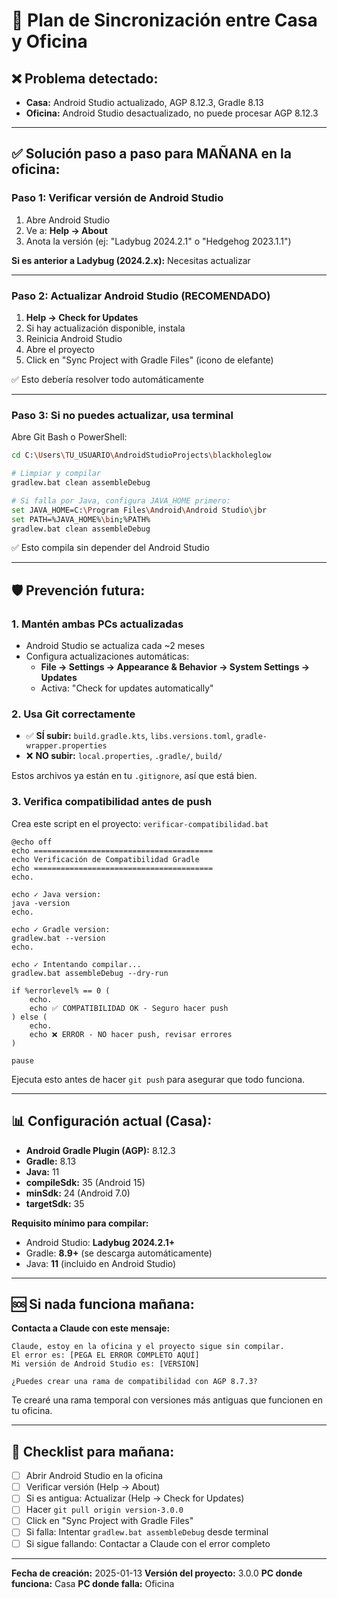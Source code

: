 # 🔧 Plan de Sincronización entre Casa y Oficina

## ❌ Problema detectado:
- **Casa:** Android Studio actualizado, AGP 8.12.3, Gradle 8.13
- **Oficina:** Android Studio desactualizado, no puede procesar AGP 8.12.3

---

## ✅ Solución paso a paso para MAÑANA en la oficina:

### **Paso 1: Verificar versión de Android Studio**
1. Abre Android Studio
2. Ve a: **Help → About**
3. Anota la versión (ej: "Ladybug 2024.2.1" o "Hedgehog 2023.1.1")

**Si es anterior a Ladybug (2024.2.x):** Necesitas actualizar

---

### **Paso 2: Actualizar Android Studio (RECOMENDADO)**
1. **Help → Check for Updates**
2. Si hay actualización disponible, instala
3. Reinicia Android Studio
4. Abre el proyecto
5. Click en "Sync Project with Gradle Files" (icono de elefante)

✅ Esto debería resolver todo automáticamente

---

### **Paso 3: Si no puedes actualizar, usa terminal**

Abre Git Bash o PowerShell:

```bash
cd C:\Users\TU_USUARIO\AndroidStudioProjects\blackholeglow

# Limpiar y compilar
gradlew.bat clean assembleDebug

# Si falla por Java, configura JAVA_HOME primero:
set JAVA_HOME=C:\Program Files\Android\Android Studio\jbr
set PATH=%JAVA_HOME%\bin;%PATH%
gradlew.bat clean assembleDebug
```

✅ Esto compila sin depender del Android Studio

---

## 🛡️ Prevención futura:

### **1. Mantén ambas PCs actualizadas**
- Android Studio se actualiza cada ~2 meses
- Configura actualizaciones automáticas:
  - **File → Settings → Appearance & Behavior → System Settings → Updates**
  - Activa: "Check for updates automatically"

### **2. Usa Git correctamente**
- ✅ **SÍ subir:** `build.gradle.kts`, `libs.versions.toml`, `gradle-wrapper.properties`
- ❌ **NO subir:** `local.properties`, `.gradle/`, `build/`

Estos archivos ya están en tu `.gitignore`, así que está bien.

### **3. Verifica compatibilidad antes de push**

Crea este script en el proyecto: `verificar-compatibilidad.bat`

```batch
@echo off
echo ========================================
echo Verificación de Compatibilidad Gradle
echo ========================================
echo.

echo ✓ Java version:
java -version
echo.

echo ✓ Gradle version:
gradlew.bat --version
echo.

echo ✓ Intentando compilar...
gradlew.bat assembleDebug --dry-run

if %errorlevel% == 0 (
    echo.
    echo ✅ COMPATIBILIDAD OK - Seguro hacer push
) else (
    echo.
    echo ❌ ERROR - NO hacer push, revisar errores
)

pause
```

Ejecuta esto antes de hacer `git push` para asegurar que todo funciona.

---

## 📊 Configuración actual (Casa):

- **Android Gradle Plugin (AGP):** 8.12.3
- **Gradle:** 8.13
- **Java:** 11
- **compileSdk:** 35 (Android 15)
- **minSdk:** 24 (Android 7.0)
- **targetSdk:** 35

**Requisito mínimo para compilar:**
- Android Studio: **Ladybug 2024.2.1+**
- Gradle: **8.9+** (se descarga automáticamente)
- Java: **11** (incluido en Android Studio)

---

## 🆘 Si nada funciona mañana:

**Contacta a Claude con este mensaje:**

```
Claude, estoy en la oficina y el proyecto sigue sin compilar.
El error es: [PEGA EL ERROR COMPLETO AQUÍ]
Mi versión de Android Studio es: [VERSION]

¿Puedes crear una rama de compatibilidad con AGP 8.7.3?
```

Te crearé una rama temporal con versiones más antiguas que funcionen en tu oficina.

---

## 📝 Checklist para mañana:

- [ ] Abrir Android Studio en la oficina
- [ ] Verificar versión (Help → About)
- [ ] Si es antigua: Actualizar (Help → Check for Updates)
- [ ] Hacer `git pull origin version-3.0.0`
- [ ] Click en "Sync Project with Gradle Files"
- [ ] Si falla: Intentar `gradlew.bat assembleDebug` desde terminal
- [ ] Si sigue fallando: Contactar a Claude con el error completo

---

**Fecha de creación:** 2025-01-13
**Versión del proyecto:** 3.0.0
**PC donde funciona:** Casa
**PC donde falla:** Oficina
